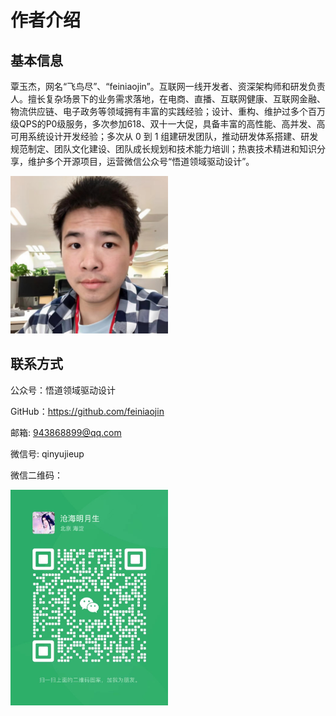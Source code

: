 # 作者介绍

## 基本信息
覃玉杰，网名“飞鸟尽”、“feiniaojin”。互联网一线开发者、资深架构师和研发负责人。擅长复杂场景下的业务需求落地，在电商、直播、互联网健康、互联网金融、物流供应链、电子政务等领域拥有丰富的实践经验；设计、重构、维护过多个百万级QPS的P0级服务，多次参加618、双十一大促，具备丰富的高性能、高并发、高可用系统设计开发经验；多次从 0 到 1 组建研发团队，推动研发体系搭建、研发规范制定、团队文化建设、团队成长规划和技术能力培训；热衷技术精进和知识分享，维护多个开源项目，运营微信公众号“悟道领域驱动设计”。

<img src="/images/0/0.jpeg" width="50%" height="50%" alt="照骗"/>

## 联系方式

公众号：悟道领域驱动设计

GitHub：<https://github.com/feiniaojin>

邮箱: <943868899@qq.com>

微信号: qinyujieup

微信二维码：

<img src="/images/0/qr.jpg" width="50%" height="50%" alt="qr.jpg"/>
